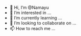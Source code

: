 - 👋 Hi, I’m @Namayu
- 👀 I’m interested in ...
- 🌱 I’m currently learning ...
- 💞️ I’m looking to collaborate on ...
- 📫 How to reach me ...

<!---
Namayu/Namayu is a ✨ special ✨ repository because its `README.md` (this file) appears on your GitHub profile.
You can click the Preview link to take a look at your changes.
--->
